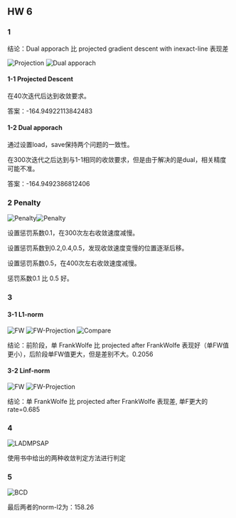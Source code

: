 ## HW 6

### 1

结论：Dual apporach 比 projected gradient descent with inexact-line 表现差

![Projection](1-1-Projection.png)
![Dual apporach](1-2-dualProb.png)

#### 1-1 Projected Descent

在40次迭代后达到收敛要求。

答案：-164.94922113842483

#### 1-2 Dual apporach

通过设置load，save保持两个问题的一致性。


在300次迭代之后达到与1-1相同的收敛要求，但是由于解决的是dual，相关精度可能不准。

答案：-164.9492386812406

### 2 Penalty

![Penalty](2-penalty-0.1.png)![Penalty](2-penalty-0.5.png)

设置惩罚系数0.1，在300次左右收敛速度减慢。

设置惩罚系数到0.2,0.4,0.5，发现收敛速度变慢的位置逐渐后移。


设置惩罚系数0.5，在400次左右收敛速度减慢。

惩罚系数0.1 比 0.5 好。

### 3


#### 3-1 L1-norm

![FW](3-1-FrankWolfe.png)
![FW-Projection](3-1-FrankWolfeProjection.png)
![Compare](3-1-Compare.png)

结论：前阶段，单 FrankWolfe 比 projected after FrankWolfe 表现好（单FW值更小），后阶段单FW值更大，但是差别不大。0.2056


#### 3-2 Linf-norm

![FW](3-1-FrankWolfe.png)
![FW-Projection](3-1-FrankWolfeProjection.png)

结论：单 FrankWolfe 比 projected after FrankWolfe 表现差, 单F更大的rate=0.685


### 4

![LADMPSAP](4-Ladmpsap.png)

使用书中给出的两种收敛判定方法进行判定

### 5

![BCD](5-Coordinate.png)

最后两者的norm-l2为：158.26